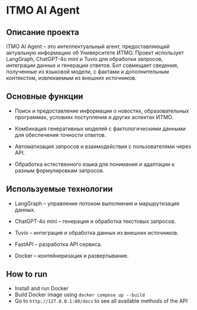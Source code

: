 # ITMO AI Agent

## Описание проекта

ITMO AI Agent – это интеллектуальный агент, предоставляющий актуальную информацию об Университете ИТМО. Проект использует LangGraph, ChatGPT-4o mini и Tuvio для обработки запросов, интеграции данных и генерации ответов. Бот совмещает сведения, полученные из языковой модели, с фактами и дополнительным контекстом, извлекаемым из внешних источников.

## Основные функции

* Поиск и предоставление информации о новостях, образовательных программах, условиях поступления и других аспектах ИТМО.

* Комбинация генеративных моделей с фактологическими данными для обеспечения точности ответов.

* Автоматизация запросов и взаимодействия с пользователями через API.

* Обработка естественного языка для понимания и адаптации к разным формулировкам запросов.

## Используемые технологии

* LangGraph – управление потоком выполнения и маршрутизация данных.

* ChatGPT-4o mini – генерация и обработка текстовых запросов.

* Tuvio – интеграция и обработка данных из внешних источников.

* FastAPI – разработка API сервиса.

* Docker – контейнеризация и развертывание.

## How to run
* Install and run Docker
* Build Docker image using `docker compose up --build`
* Go to `http://127.0.0.1:80/docs` to see all available methods of the API
